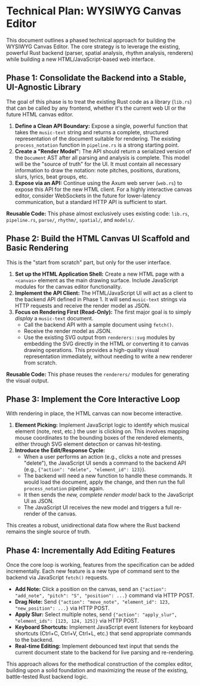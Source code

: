 # Technical Plan: WYSIWYG Canvas Editor

This document outlines a phased technical approach for building the WYSIWYG Canvas Editor. The core strategy is to leverage the existing, powerful Rust backend (parser, spatial analysis, rhythm analysis, renderers) while building a new HTML/JavaScript-based web interface.

## Phase 1: Consolidate the Backend into a Stable, UI-Agnostic Library

The goal of this phase is to treat the existing Rust code as a library (`lib.rs`) that can be called by any frontend, whether it's the current web UI or the future HTML canvas editor.

1.  **Define a Clean API Boundary:** Expose a single, powerful function that takes the `music-text` string and returns a complete, structured representation of the document suitable for rendering. The existing `process_notation` function in `pipeline.rs` is a strong starting point.
2.  **Create a "Render Model":** The API should return a serialized version of the `Document` AST after all parsing and analysis is complete. This model will be the "source of truth" for the UI. It must contain all necessary information to draw the notation: note pitches, positions, durations, slurs, lyrics, beat groups, etc.
3.  **Expose via an API:** Continue using the Axum web server (`web.rs`) to expose this API for the new HTML client. For a highly interactive canvas editor, consider WebSockets in the future for lower-latency communication, but a standard HTTP API is sufficient to start.

**Reusable Code:** This phase almost exclusively uses existing code: `lib.rs`, `pipeline.rs`, `parse/`, `rhythm/`, `spatial/`, and `models/`.

## Phase 2: Build the HTML Canvas UI Scaffold and Basic Rendering

This is the "start from scratch" part, but only for the user interface.

1.  **Set up the HTML Application Shell:** Create a new HTML page with a `<canvas>` element as the main drawing surface. Include JavaScript modules for the canvas editor functionality.
2.  **Implement the API Client:** The HTML/JavaScript UI will act as a client to the backend API defined in Phase 1. It will send `music-text` strings via HTTP requests and receive the render model as JSON.
3.  **Focus on Rendering First (Read-Only):** The first major goal is to simply *display* a `music-text` document.
    *   Call the backend API with a sample document using `fetch()`.
    *   Receive the render model as JSON.
    *   Use the existing SVG output from `renderers::svg` modules by embedding the SVG directly in the HTML or converting it to canvas drawing operations. This provides a high-quality visual representation immediately, without needing to write a new renderer from scratch.

**Reusable Code:** This phase reuses the `renderers/` modules for generating the visual output.

## Phase 3: Implement the Core Interactive Loop

With rendering in place, the HTML canvas can now become interactive.

1.  **Element Picking:** Implement JavaScript logic to identify which musical element (note, rest, etc.) the user is clicking on. This involves mapping mouse coordinates to the bounding boxes of the rendered elements, either through SVG element detection or canvas hit-testing.
2.  **Introduce the Edit/Response Cycle:**
    *   When a user performs an action (e.g., clicks a note and presses "delete"), the JavaScript UI sends a command to the backend API (e.g., `{"action": "delete", "element_id": 123}`).
    *   The backend will need a new function to handle these commands. It would load the document, apply the change, and then run the full `process_notation` pipeline again.
    *   It then sends the *new, complete render model* back to the JavaScript UI as JSON.
    *   The JavaScript UI receives the new model and triggers a full re-render of the canvas.

This creates a robust, unidirectional data flow where the Rust backend remains the single source of truth.

## Phase 4: Incrementally Add Editing Features

Once the core loop is working, features from the specification can be added incrementally. Each new feature is a new type of command sent to the backend via JavaScript `fetch()` requests.

*   **Add Note:** Click a position on the canvas, send an `{"action": "add_note", "pitch": "S", "position": ...}` command via HTTP POST.
*   **Drag Note:** Send `{"action": "move_note", "element_id": 123, "new_position": ...}` via HTTP POST.
*   **Apply Slur:** Select multiple notes, send `{"action": "apply_slur", "element_ids": [123, 124, 125]}` via HTTP POST.
*   **Keyboard Shortcuts:** Implement JavaScript event listeners for keyboard shortcuts (Ctrl+C, Ctrl+V, Ctrl+L, etc.) that send appropriate commands to the backend.
*   **Real-time Editing:** Implement debounced text input that sends the current document state to the backend for live parsing and re-rendering.

This approach allows for the methodical construction of the complex editor, building upon a solid foundation and maximizing the reuse of the existing, battle-tested Rust backend logic.
